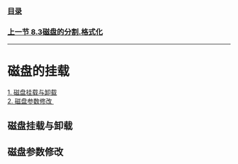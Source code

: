 ### [目录](https://github.com/Letitmiss/Linux-learning/blob/master/README.md)
### [上一节  8.3磁盘的分割.格式化 ](https://github.com/Letitmiss/Linux-learning/blob/master/blog/8.3disk_fileSystem.md)
------
# 磁盘的挂载
[1. 磁盘挂载与卸载 ](#磁盘挂载与卸载)   
[2. 磁盘参数修改 ](#磁盘参数修改)  
 

## 磁盘挂载与卸载

## 磁盘参数修改
